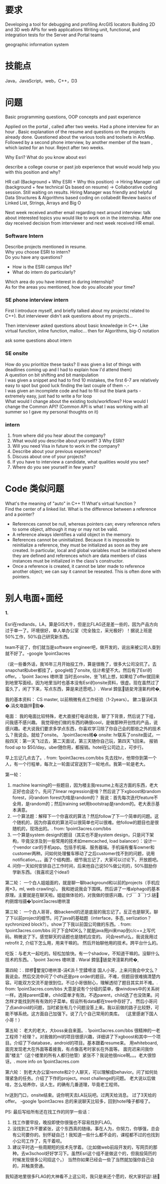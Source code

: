 # 要求
Developing a tool for debugging and profiling ArcGIS locators
Building 2D and 3D web APIs for web applications
Writing unit, functional, and integration tests for the Server and Portal teams

geographic information system

# 技能点
Java，JavaScript，web，C++，D3


# 问题
Basic programming questions, OOP concepts and past   experience

Applied on the portal , called after two weeks. Had a phone interview for an hour . Basic explanation of the resume and questions on the projects already done. Questioned about the various tools and toolsets in ArcMap. Followed by a second phone interview, by another member of the team , which lasted for an hour. Reject after two weeks.

Why Esri? What do you know about esri

describe a college course or past job experience that would would help you with this position and why?

HR call (Background + Why ESRI + Why this position) -> Hiring Manager call (background + few technical Qs based on resume) -> Collaborative coding session. Still waiting on results. Hiring Manager was friendly and helpful
Data Structures & Algorithms based coding on collabedit
Review basics of Linked List, Strings, Arrays and Big O

Next week received another email regarding next around interview: talk about interested topics you would like to work on in the internship.
After one day received decision from interviewer and next week received HR email.

### Software Intern
Describe projects mentioned in resume.  
Why you choose ESRI to intern?  
Do you have any questions?   
  - How is the ESRI campus life?
  - What do intern do particularly?

Which area do you have interest in during internship?  
As for the areas you mentioned, how do you allocate your time?

### SE phone interview intern
First I introduce myself, and briefly talked about my projects( related to C++). But interviewer didn't ask questions about my projects...

Then interviewer asked questions about basic knowledge in C++. Like virtual function, inline function, malloc...
then for Algorithms, big-O notation

ask some questions about intern

### SE onsite
How do you prioritize these tasks? (I was given a list of things with deadlines coming up and I had to explain how I'd attend them)  
A question on bit shifting and bit manipulation  
I was given a snippet and had to find 10 mistakes, the first 6-7 are relatively easy to spot but good luck finding the last couple of them -.-  
I was given an incomplete code and had to fill out the blank parts - extremely easy, just had to write a for loop  
What would I change about the existing tools/workflows? How would I change the Common API? (Common API is what I was working with all summer so I gave my personal thoughts on it)  

### intern
1. from where did you hear about the company?
2. What would you describe about yourself?
3 Why ESRI?
4. Will you need Visa in future to work in the company?
5. Describe about your previous experiences?
6. Discuss about one of your projects?
7. If you have to interview a candidate, what qualities would you see?
8. Where do you see yourself in few years?

# Code 类似问题
What's the meaning of "auto" in C++ 11
What's virtual function？  
Find the center of a linked list.
What is the difference between a reference and a pointer?
  - References cannot be null, whereas pointers can; every reference refers to some object, although it may or may not be valid.
  - A reference always identifies a valid object in the memory.
  - References cannot be uninitialized. Because it is impossible to reinitialize a reference, they must be initialized as soon as they are created. In particular, local and global variables must be initialized where they are defined and references which are data members of class instances must be initialized in the class's constructor.
  - Once a reference is created, it cannot be later made to reference another object; we can say it cannot be reseated. This is often done with pointers.

# 别人电面+面经
#### 1.
Esri在redlands，LA，算是GIS大牛，但是比FLAG还是差一些的，因为产品方向过于单一了。环境很好，单人单办公室（完全独立，采光极好）！据说上班是50%工作，50%自己研究新东西。

team不说了，你们就当是software engineer吧，做开发的，说出来被公司人查到就不好了。-google 1point3acres

（说一些番外话，我16年三月开始投工作，算是很晚了，很多大公司没坑了。去snapchat和uber都挂了，google给了onsite, 估计希望不大。然后有了Esri的offer。. 1point 3acres 璁哄潧
当时去onsite，坐飞机上想，如果给了offer就回来到地里写面经。因为地里当时也基本没有Esri的onsite资料，很虚。现在虽然过了蛮久了，闲了下来，写点东西，算是来还愿吧。）. Waral 鍗氩链夋洿澶氭枃绔�,


我的基本资料：
CS master, 以前稍微有点工作经验（1-2years）。 鏉ユ簮涓€浜�.涓夊垎鍦拌鍧�.

电面：
我的电面比较特殊，老大直接打电话给我，聊了下背景，然后说了下组，问我感不感兴趣。
我觉得他们做的东西的确很cool，是做那种开创性的产品，说感兴趣。老大说我们要求多学点东西，你喜欢学习除了你自己会的那些之外的技术么？我说会。就给了onsite。
.1point3acres缃�
onsite:
hr联系了onsite面试，一般四天：第一天飞过去，第二天面试，第三天随你自己玩，第四天飞回来。
报销food up to $50/day。uber随你用，都报销。hotel在公司边上，可步行。

早上忘记几点去了。. from: 1point3acres.com/bbs
先去找hr，他带你到第一个人，有一个行程单，每次上一轮面试官送到下一轮地点。我第一轮是老大。

第一轮：
1. machine learning的一些题目，因为楼主我resume上有这方面的东西，老大正好也会这个。先问了linear regression是啥？然后说了下xgboost和random forest，问random forest为啥是random的？
我说：首先每次迭代feature不全用，是random的；然后training set用bootstrap是random的。老大表示基本满意。
2. 一个算法题：解释下一个你喜欢的算法？然后follow了下一个简单的问题。这个随机的，因为你喜欢的算法可以很简单也可以很难。他follow的题目也是很随机的，现场出的。. from: 1point3acres.com/bbs
3. 一个算是system design的题目（其实也不是system design，只是问下架构，毕竟没涉及到一些常用的技术如memcached, load balancer）：设计一个vendor car的手机app。包括手机端、服务器端。手机端有餐车owner和customer两种。问如何处理餐车移动了之后customer找不到的问题，说用notification。。。画了个结构图，细节我忘记了，大家可以讨论下。开放题吧。
4. 问你一天如何安排自己工作时间，后来他自己说50%做公司的，50%鼓励你学新东西。（我喜欢这个idea!)

第二轮：
一个白人姐姐面的，就是聊一聊background和以前的projects（手机应用*3，ml, web crawling）。
我和她说我会下围棋。然后讲了一堆alphago的基本原理。主要就是在聊天啦。姐姐做体验的，对我做的很感兴趣。(づ￣ 3￣)づ.链枃铡熷垱镊�1point3acres璁哄潧


第三轮：
一个白人哥哥，做backend的还是底层的我忘记了。反正也是聊天。聊了下以前project的细节。问了java的基础题（interface，多态, serlization？sychronized block?）。show了下我以前国公司做的东西。. from: 1point3acres.com/bbs
问了下会NDK么？就是java用jni来map到c/c++上写代码。稍微说了下。感觉聊天的话题也是随机应变的。
问会restful么，我说我用过retrofit 2, 介绍下怎么用，用来干嘛的。
然后开始聊他用的技术。跨平台什么的。


吃饭：与老大一起吃的。轻松加愉快。有一个shadow，不知道干嘛的。没聊什么技术的东西。. 1point 3acres 璁哄潧
. Waral 鍗氩链夋洿澶氭枃绔�,

第四轮：. 鐣椤鐢宠璁哄潧-涓€浜╀笁鍒嗗湴
国人小哥，上来问我会中文么？我说会。然后交流中问了个dfs还是pre order的题目。不难，但题目很难搞清楚内容。可能双方交流不是很到位。不过小哥很耐心，理解透彻了题目其实并不难。. from: 1point3acres.com/bbs
大意是说有个分级的菜单，像windows中的关系树一样。选择parent菜单，child菜单才有效。不选parent，child选了也没效果。问怎样才能找到所有有效的子菜单。假设所有data都在tree中存好了。
然后小哥问了点android的问题，当时紧张有几个问题没答上来。我以前做的路子比较野，可能不够系统。这方面自己加强下。说了几个自己常用的类库。
（这里感谢下国人小哥！）

第五轮：
老大的老大，大boss亲自来面。. 1point3acres.com/bbs
很精神的一老工程师？经理？。对我做的ml的项目很感兴趣，详细讲了下xgboost和其中一个项目。介绍了下database，android的项目。基本跟着resume来。
用whiteboard, 面完发现老大在外面等着接我，有点像高考时家长在外面等。
面完迟来问我你面“楼主”（这个楼里的所有人都归他管）紧张不？我说他很nice啊。。。老大很惊讶。. more info on 1point3acres.com

第六轮：
到老大办公室remote和2个人聊天，可以理解成behavior。问了如何处理紧急的任务。介绍了下作的project。most challenge的问题。
老大说以后做啥，怎么培养你，谈人生。的确有几番道理，毕竟老工程师。

hr送到门口，onsite结束。说你明天去LA玩玩吧。过两天给消息。
过了3天给的offer。
-google 1point3acres
总的来说聊天比较多，回到hotel嗓子都哑了。

PS:
最后写给所有还在找工作的同学一些话：
1. 找工作要早投，晚投即使你很强也不容易找到FLAG。
2. 没找到工作不要紧张，这个东西真的随缘。事在人为，你努力，你够强，总会有公司要你的。别怀疑自己！我知道一些什么都不会的，课程都不过的也找到小公司工作了，先干着呗。
3. 建议平时选一些周期短的技术先学着。（比如做web前段开发的，写网页的那种。去w3school好好学习下。虽然Esri这个组不是做这个的，但我投简历的时候发现很多公司招这个。）
当然你如果已经会一些了当然就加强你自己会的，并触类旁通。

我知道地里很多FLAG的大神看不上这公司，我只是来还个愿的，祝大家好运!.链
